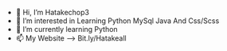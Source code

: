 - 👋 Hi, I’m Hatakechop3
- 👀 I’m interested in Learning Python MySql Java And Css/Scss
- 🌱 I’m currently learning Python
- 📫 My Website --> Bit.ly/Hatakeall
